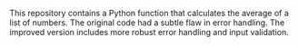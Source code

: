 This repository contains a Python function that calculates the average of a list of numbers.  The original code had a subtle flaw in error handling. The improved version includes more robust error handling and input validation.